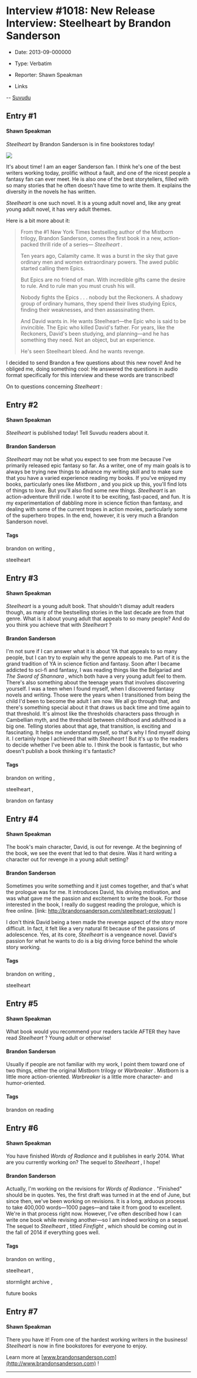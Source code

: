 # Interview #1018: New Release Interview: Steelheart by Brandon Sanderson

- Date: 2013-09-000000

- Type: Verbatim

- Reporter: Shawn Speakman

- Links

-- [Suvudu](http://sf-fantasy.suvudu.com/2013/09/new-release-interview-steelheart-by-brandon-sanderson.html)


## Entry #1

#### Shawn Speakman

*Steelheart*
by Brandon Sanderson is in fine bookstores today!

![](http://suvudu.com/files/2013/01/sanderson-steelheart.jpg)

It's about time! I am an eager Sanderson fan. I think he's one of the best writers working today, prolific without a fault, and one of the nicest people a fantasy fan can ever meet. He is also one of the best storytellers, filled with so many stories that he often doesn't have time to write them. It explains the diversity in the novels he has written.

*Steelheart*
is one such novel. It is a young adult novel and, like any great young adult novel, it has very adult themes.

Here is a bit more about it:

> From the #1 New York Times bestselling author of the Mistborn trilogy, Brandon Sanderson, comes the first book in a new, action-packed thrill ride of a series—
> *Steelheart*
> .
>   
> Ten years ago, Calamity came. It was a burst in the sky that gave ordinary men and women extraordinary powers. The awed public started calling them Epics.
>   
> But Epics are no friend of man. With incredible gifts came the desire to rule. And to rule man you must crush his will.
>   
> Nobody fights the Epics . . . nobody but the Reckoners. A shadowy group of ordinary humans, they spend their lives studying Epics, finding their weaknesses, and then assassinating them.
>   
> And David wants in. He wants Steelheart—the Epic who is said to be invincible. The Epic who killed David's father. For years, like the Reckoners, David's been studying, and planning—and he has something they need. Not an object, but an experience.
>   
> He's seen Steelheart bleed. And he wants revenge.

I decided to send Brandon a few questions about this new novel! And he obliged me, doing something cool: He answered the questions in audio format specifically for this interview and these words are transcribed!

On to questions concerning
*Steelheart*
:

## Entry #2

#### Shawn Speakman

*Steelheart*
is published today! Tell Suvudu readers about it.

#### Brandon Sanderson

*Steelheart*
may not be what you expect to see from me because I've primarily released epic fantasy so far. As a writer, one of my main goals is to always be trying new things to advance my writing skill and to make sure that you have a varied experience reading my books. If you've enjoyed my books, particularly ones like
*Mistborn*
, and you pick up this, you'll find lots of things to love. But you'll also find some new things.
*Steelheart*
is an action-adventure thrill ride. I wrote it to be exciting, fast-paced, and fun. It is my experimentation of dabbling more in science fiction than fantasy, and dealing with some of the current tropes in action movies, particularly some of the superhero tropes. In the end, however, it is very much a Brandon Sanderson novel.

#### Tags

brandon on writing
,

steelheart

## Entry #3

#### Shawn Speakman

*Steelheart*
is a young adult book. That shouldn't dismay adult readers though, as many of the bestselling stories in the last decade are from that genre. What is it about young adult that appeals to so many people? And do you think you achieve that with
*Steelheart*
?

#### Brandon Sanderson

I'm not sure if I can answer what it is about YA that appeals to so many people, but I can try to explain why the genre appeals to me. Part of it is the grand tradition of YA in science fiction and fantasy. Soon after I became addicted to sci-fi and fantasy, I was reading things like the Belgariad and
*The Sword of Shannara*
, which both have a very young adult feel to them. There's also something about the teenage years that involves discovering yourself. I was a teen when I found myself, when I discovered fantasy novels and writing. Those were the years when I transitioned from being the child I'd been to become the adult I am now. We all go through that, and there's something special about it that draws us back time and time again to that threshold. It's almost like the thresholds characters pass through in Cambellian myth, and the threshold between childhood and adulthood is a big one. Telling stories about that age, that transition, is exciting and fascinating. It helps me understand myself, so that's why I find myself doing it. I certainly hope I achieved that with
*Steelheart*
! But it's up to the readers to decide whether I've been able to. I think the book is fantastic, but who doesn't publish a book thinking it's fantastic?

#### Tags

brandon on writing
,

steelheart
,

brandon on fantasy

## Entry #4

#### Shawn Speakman

The book's main character, David, is out for revenge. At the beginning of the book, we see the event that led to that desire. Was it hard writing a character out for revenge in a young adult setting?

#### Brandon Sanderson

Sometimes you write something and it just comes together, and that's what the prologue was for me. It introduces David, his driving motivation, and was what gave me the passion and excitement to write the book. For those interested in the book, I really do suggest reading the prologue, which is free online. [link:
<http://brandonsanderson.com/steelheart-prologue/>
]

I don't think David being a teen made the revenge aspect of the story more difficult. In fact, it felt like a very natural fit because of the passions of adolescence. Yes, at its core,
*Steelheart*
is a vengeance novel. David's passion for what he wants to do is a big driving force behind the whole story working.

#### Tags

brandon on writing
,

steelheart

## Entry #5

#### Shawn Speakman

What book would you recommend your readers tackle AFTER they have read
*Steelheart*
? Young adult or otherwise!

#### Brandon Sanderson

Usually if people are not familiar with my work, I point them toward one of two things, either the original Mistborn trilogy or
*Warbreaker*
. Mistborn is a little more action-oriented.
*Warbreaker*
is a little more character- and humor-oriented.

#### Tags

brandon on reading

## Entry #6

#### Shawn Speakman

You have finished
*Words of Radiance*
and it publishes in early 2014. What are you currently working on? The sequel to
*Steelheart*
, I hope!

#### Brandon Sanderson

Actually, I'm working on the revisions for
*Words of Radiance*
. "Finished" should be in quotes. Yes, the first draft was turned in at the end of June, but since then, we've been working on revisions. It is a long, arduous process to take 400,000 words—1000 pages—and take it from good to excellent. We're in that process right now. However, I've often described how I can write one book while revising another—so I am indeed working on a sequel. The sequel to
*Steelheart*
, titled
*Firefight*
, which should be coming out in the fall of 2014 if everything goes well.

#### Tags

brandon on writing
,

steelheart
,

stormlight archive
,

future books

## Entry #7

#### Shawn Speakman

There you have it! From one of the hardest working writers in the business!
*Steelheart*
is now in fine bookstores for everyone to enjoy.

Learn more at
[www.brandonsanderson.com](http://www.brandonsanderson.com)
!


---

